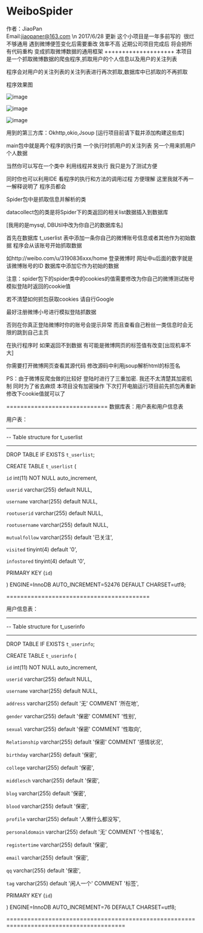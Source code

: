 # WeiboSpider

作者：JiaoPan  
Email:jiaopaner@163.com
\n
2017/6/28 更新
这个小项目是一年多前写的  很烂 不够通用 遇到微博便签变化后需要重改 效率不高 
近期公司项目完成后 将会把所有代码重构 变成抓取微博数据的通用框架 
++++++++++++++++++++
本项目是一个抓取微博数据的爬虫程序,抓取用户的个人信息以及用户的关注列表

程序会对用户的关注列表的关注列表进行再次抓取,数据库中已抓取的不再抓取

程序效果图

![image](http://a3.qpic.cn/psb?/9f72dd68-4a03-4651-9f2d-60315a7e474a/k7JI94LbutdjTLmD6h2Qiqc.8H.cpvupIC6n53CDi6s!/b/dA0BAAAAAAAA&bo=xAMvAgAAAAAFB84!&rf=viewer_4)

![image](http://a1.qpic.cn/psb?/9f72dd68-4a03-4651-9f2d-60315a7e474a/5tcygnDCgMfv*lxgsB1oRLrb8.81I.SL4XnjgAhZMog!/b/dHEBAAAAAAAA&bo=PQTrAQAAAAAFAPA!&rf=viewer_4)

![image](http://a1.qpic.cn/psb?/9f72dd68-4a03-4651-9f2d-60315a7e474a/xzdfZd8r6I5dzMCSrKLUQaVSMsaqE38ziw1jvu4rPxE!/b/dHEBAAAAAAAA&bo=vgKpAQAAAAAFADc!&rf=viewer_4)

用到的第三方库：Okhttp,okio,Jsoup   [运行项目前请下载并添加构建这些库]

main包中就是两个程序的执行类 一个执行时抓用户的关注列表 另一个用来抓用户个人数据  

当然你可以写在一个类中 利用线程并发执行 我只是为了测试方便  

同时你也可以利用IDE 看程序的执行和方法的调用过程 方便理解 这里我就不再一一解释说明了 程序员都会

Spider包中是抓取信息并解析的类 

datacollect包的类是将Spider下的类返回的相关list数据插入到数据库

[我用的是mysql, DBUtil中改为你自己的数据库名] 

首先在数据库 t_userlist 表中添加一条你自己的微博账号信息或者其他作为初始数据 程序会从该账号开始抓取数据

如http://weibo.com/u/3190836xxx/home  登录微博时 网址中u后面的数字就是该微博账号的ID 数据库中添加它作为初始的数据

注意：spider包下的spider类中的cookies的值需要修改为你自己的微博测试账号模拟登陆时返回的cookie值

若不清楚如何抓包获取cookies 请自行Google

最好注册微博小号进行模拟登陆抓数据  

否则在你真正登陆微博时你的账号会提示异常 而且查看自己粉丝一类信息时会无限的跳到自己主页

在执行程序时 如果返回不到数据 有可能是微博网页的标签值有改变[出现机率不大] 

你需要打开微博网页查看其源代码 修改源码中利用jsoup解析html的标签名 

PS：由于微博反爬虫做的比较好  登陆时进行了三重加密. 
我还不太清楚其加密机制 同时为了省去麻烦 本项目没有加密操作 下次打开电脑运行项目前先抓包再重新修改下cookie值就可以了


=============================
数据库表：用户表和用户信息表

用户表：
-- ----------------------------
-- Table structure for t_userlist
-- ----------------------------
DROP TABLE IF EXISTS `t_userlist`;

CREATE TABLE `t_userlist` (

  `id` int(11) NOT NULL auto_increment,
  
  `userid` varchar(255) default NULL,
  
  `username` varchar(255) default NULL,
  
  `rootuserid` varchar(255) default NULL,
  
  `rootusername` varchar(255) default NULL,
  
  `mutualfollow` varchar(255) default '已关注',
  
  `visited` tinyint(4) default '0',
  
  `infostored` tinyint(4) default '0',
  
  PRIMARY KEY  (`id`)
  
) ENGINE=InnoDB AUTO_INCREMENT=52476 DEFAULT CHARSET=utf8;



=========================================

用户信息表：

-- ----------------------------
-- Table structure for t_userinfo
-- ----------------------------
DROP TABLE IF EXISTS `t_userinfo`;

CREATE TABLE `t_userinfo` (

  `id` int(11) NOT NULL auto_increment,
  
  `userid` varchar(255) default NULL,
  
  `username` varchar(255) default NULL,
  
  `address` varchar(255) default '无' COMMENT '所在地',
  
  `gender` varchar(255) default '保密' COMMENT '性别',
  
  `sexual` varchar(255) default '保密' COMMENT '性取向',
  
  `Relationship` varchar(255) default '保密' COMMENT '感情状况',
  
  `birthday` varchar(255) default '保密',
  
  `college` varchar(255) default '保密',
  
  `middlesch` varchar(255) default '保密',
  
  `blog` varchar(255) default '保密',
  
  `blood` varchar(255) default '保密',
  
  `profile` varchar(255) default '人懒什么都没写',
  
  `personaldomain` varchar(255) default '无' COMMENT '个性域名',
  
  `registertime` varchar(255) default '保密',
  
  `email` varchar(255) default '保密',
  
  `qq` varchar(255) default '保密',

  `tag` varchar(255) default '闲人一个' COMMENT '标签',
  
  PRIMARY KEY  (`id`)
  
) ENGINE=InnoDB AUTO_INCREMENT=76 DEFAULT CHARSET=utf8;

 ========================================================================================


